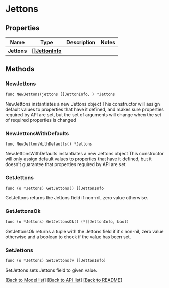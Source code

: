 # Jettons

## Properties

Name | Type | Description | Notes
------------ | ------------- | ------------- | -------------
**Jettons** | [**[]JettonInfo**](JettonInfo.md) |  | 

## Methods

### NewJettons

`func NewJettons(jettons []JettonInfo, ) *Jettons`

NewJettons instantiates a new Jettons object
This constructor will assign default values to properties that have it defined,
and makes sure properties required by API are set, but the set of arguments
will change when the set of required properties is changed

### NewJettonsWithDefaults

`func NewJettonsWithDefaults() *Jettons`

NewJettonsWithDefaults instantiates a new Jettons object
This constructor will only assign default values to properties that have it defined,
but it doesn't guarantee that properties required by API are set

### GetJettons

`func (o *Jettons) GetJettons() []JettonInfo`

GetJettons returns the Jettons field if non-nil, zero value otherwise.

### GetJettonsOk

`func (o *Jettons) GetJettonsOk() (*[]JettonInfo, bool)`

GetJettonsOk returns a tuple with the Jettons field if it's non-nil, zero value otherwise
and a boolean to check if the value has been set.

### SetJettons

`func (o *Jettons) SetJettons(v []JettonInfo)`

SetJettons sets Jettons field to given value.



[[Back to Model list]](../README.md#documentation-for-models) [[Back to API list]](../README.md#documentation-for-api-endpoints) [[Back to README]](../README.md)


